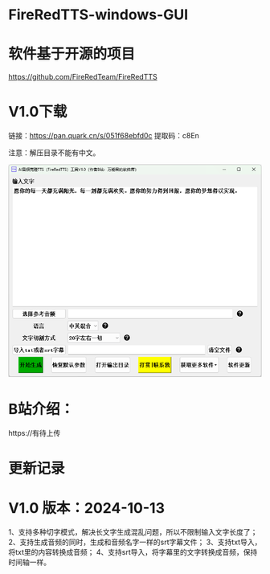 # FireRedTTS-windows-GUI

# 软件基于开源的项目
https://github.com/FireRedTeam/FireRedTTS

 
# V1.0下载

链接：https://pan.quark.cn/s/051f68ebfd0c
提取码：c8En

注意：解压目录不能有中文。

 ![image](https://github.com/zhaoyun0071/FireRedTTS-windows-GUI/blob/main/1.png)

 
# B站介绍：
https://有待上传

# 更新记录

# V1.0 版本：2024-10-13

1、支持多种切字模式，解决长文字生成混乱问题，所以不限制输入文字长度了；
2、支持生成音频的同时，生成和音频名字一样的srt字幕文件；
3、支持txt导入，将txt里的内容转换成音频；
4、支持srt导入，将字幕里的文字转换成音频，保持时间轴一样。

